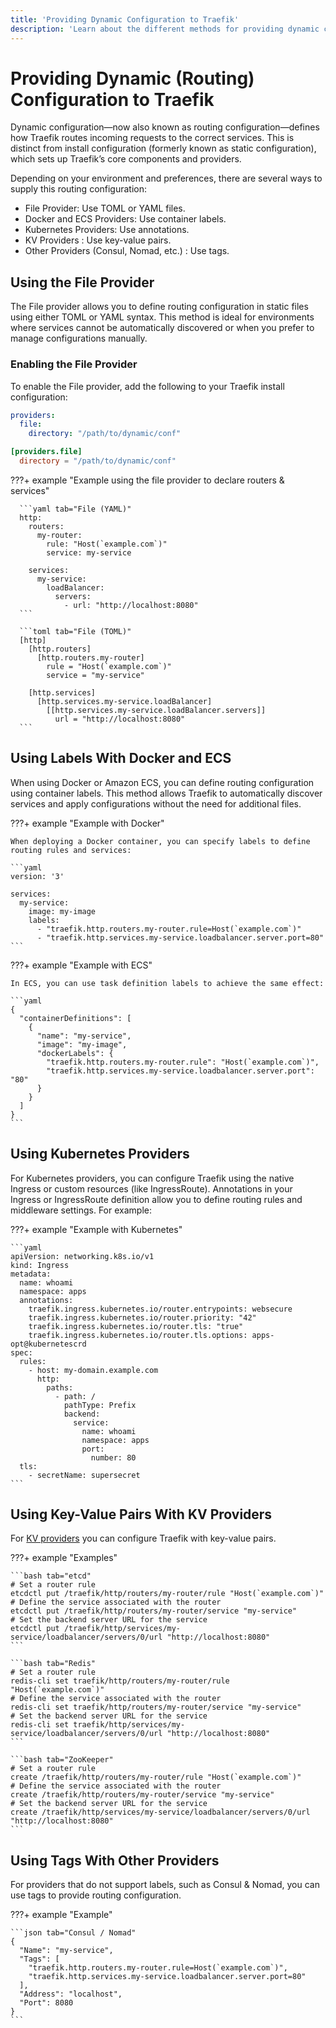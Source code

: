 ```yaml
---
title: 'Providing Dynamic Configuration to Traefik'
description: 'Learn about the different methods for providing dynamic configuration to Traefik. Read the technical documentation.'
---
```


# Providing Dynamic (Routing) Configuration to Traefik

Dynamic configuration—now also known as routing configuration—defines how Traefik routes incoming requests to the correct services. This is distinct from install configuration (formerly known as static configuration), which sets up Traefik’s core components and providers.

Depending on your environment and preferences, there are several ways to supply this routing configuration:

- File Provider: Use TOML or YAML files.
- Docker and ECS Providers: Use container labels.
- Kubernetes Providers: Use annotations.
- KV Providers : Use key-value pairs.
- Other Providers (Consul, Nomad, etc.) : Use tags.

## Using the File Provider

The File provider allows you to define routing configuration in static files using either TOML or YAML syntax. This method is ideal for environments where services cannot be automatically discovered or when you prefer to manage configurations manually.

### Enabling the File Provider

To enable the File provider, add the following to your Traefik install configuration:

```yaml tab="YAML"
providers:
  file:
    directory: "/path/to/dynamic/conf"
```

```toml tab="TOML"
[providers.file]
  directory = "/path/to/dynamic/conf"
```

???+ example "Example using the file provider to declare routers & services"

      ```yaml tab="File (YAML)"
      http:
        routers:
          my-router:
            rule: "Host(`example.com`)"
            service: my-service

        services:
          my-service:
            loadBalancer:
              servers:
                - url: "http://localhost:8080"
      ```

      ```toml tab="File (TOML)"
      [http]
        [http.routers]
          [http.routers.my-router]
            rule = "Host(`example.com`)"
            service = "my-service"

        [http.services]
          [http.services.my-service.loadBalancer]
            [[http.services.my-service.loadBalancer.servers]]
              url = "http://localhost:8080"
      ```

## Using Labels With Docker and ECS

When using Docker or Amazon ECS, you can define routing configuration using container labels. This method allows Traefik to automatically discover services and apply configurations without the need for additional files.

???+ example "Example with Docker"

    When deploying a Docker container, you can specify labels to define routing rules and services:

    ```yaml
    version: '3'

    services:
      my-service:
        image: my-image
        labels:
          - "traefik.http.routers.my-router.rule=Host(`example.com`)"
          - "traefik.http.services.my-service.loadbalancer.server.port=80"
    ```

???+ example "Example with ECS"

    In ECS, you can use task definition labels to achieve the same effect:

    ```yaml
    {
      "containerDefinitions": [
        {
          "name": "my-service",
          "image": "my-image",
          "dockerLabels": {
            "traefik.http.routers.my-router.rule": "Host(`example.com`)",
            "traefik.http.services.my-service.loadbalancer.server.port": "80"
          }
        }
      ]
    }
    ```

## Using Kubernetes Providers

For Kubernetes providers, you can configure Traefik using the native Ingress or custom resources (like IngressRoute). Annotations in your Ingress or IngressRoute definition allow you to define routing rules and middleware settings. For example:

???+ example "Example with Kubernetes"

    ```yaml
    apiVersion: networking.k8s.io/v1
    kind: Ingress
    metadata:
      name: whoami
      namespace: apps
      annotations:
        traefik.ingress.kubernetes.io/router.entrypoints: websecure
        traefik.ingress.kubernetes.io/router.priority: "42"
        traefik.ingress.kubernetes.io/router.tls: "true"
        traefik.ingress.kubernetes.io/router.tls.options: apps-opt@kubernetescrd
    spec:
      rules:
        - host: my-domain.example.com
          http:
            paths:
              - path: /
                pathType: Prefix
                backend:
                  service:
                    name: whoami
                    namespace: apps
                    port:
                      number: 80
      tls:
        - secretName: supersecret    
    ```

## Using Key-Value Pairs With KV Providers

For [KV providers](./other-providers/kv.md) you can configure Traefik with key-value pairs.

???+ example "Examples"

    ```bash tab="etcd"
    # Set a router rule
    etcdctl put /traefik/http/routers/my-router/rule "Host(`example.com`)"
    # Define the service associated with the router
    etcdctl put /traefik/http/routers/my-router/service "my-service"
    # Set the backend server URL for the service
    etcdctl put /traefik/http/services/my-service/loadbalancer/servers/0/url "http://localhost:8080"
    ```

    ```bash tab="Redis"
    # Set a router rule
    redis-cli set traefik/http/routers/my-router/rule "Host(`example.com`)"
    # Define the service associated with the router
    redis-cli set traefik/http/routers/my-router/service "my-service"
    # Set the backend server URL for the service
    redis-cli set traefik/http/services/my-service/loadbalancer/servers/0/url "http://localhost:8080"
    ```

    ```bash tab="ZooKeeper"
    # Set a router rule
    create /traefik/http/routers/my-router/rule "Host(`example.com`)"
    # Define the service associated with the router
    create /traefik/http/routers/my-router/service "my-service"
    # Set the backend server URL for the service
    create /traefik/http/services/my-service/loadbalancer/servers/0/url "http://localhost:8080"
    ```

## Using Tags With Other Providers

For providers that do not support labels, such as Consul & Nomad, you can use tags to provide routing configuration.

???+ example "Example"

    ```json tab="Consul / Nomad"
    {
      "Name": "my-service",
      "Tags": [
        "traefik.http.routers.my-router.rule=Host(`example.com`)",
        "traefik.http.services.my-service.loadbalancer.server.port=80"
      ],
      "Address": "localhost",
      "Port": 8080
    }
    ```
